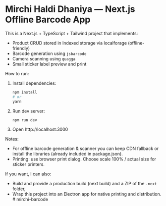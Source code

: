 # Mirchi Haldi Dhaniya — Next.js Offline Barcode App

This is a Next.js + TypeScript + Tailwind project that implements:
- Product CRUD stored in Indexed storage via localforage (offline-friendly)
- Barcode generation using `jsbarcode`
- Camera scanning using `quagga`
- Small sticker label preview and print

How to run:
1. Install dependencies:
   ```bash
   npm install
   # or
   yarn
   ```
2. Run dev server:
   ```bash
   npm run dev
   ```
3. Open http://localhost:3000

Notes:
- For offline barcode generation & scanner you can keep CDN fallback or install the libraries (already included in package.json).
- Printing: use browser print dialog. Choose scale 100% / actual size for sticker printers.

If you want, I can also:
- Build and provide a production build (next build) and a ZIP of the `.next` folder,
- Wrap this project into an Electron app for native printing and distribution.
#   m i r c h i - b a r c o d e  
 